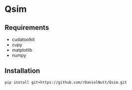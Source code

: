 # Qsim

## Requirements
- cudatoolkit
- cupy
- matplotlib
- numpy
## Installation
```bash
pip install git+https://github.com/rDanielNutt/Qsim.git
```
